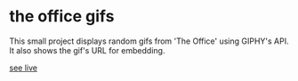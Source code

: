 # the office gifs

This small project displays random gifs from 'The Office' using GIPHY's API. It also shows the gif's URL for embedding.

[see live](https://upbeat-benz-e0db4f.netlify.com/)
